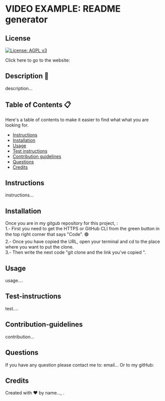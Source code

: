 # VIDEO EXAMPLE: README generator
## License
 [![License: AGPL v3](https://img.shields.io/badge/License-AGPL%20v3-blue.svg)](https://www.gnu.org/licenses/agpl-3.0)
    
  Click here to go to the website: <deployed link... >
    
## Description 📝
    
   description... 
    
## Table of Contents 📋
   Here's a table of contents to make it easier to find what what you are looking for.
  - [Instructions](#instructions) 
  - [Installation](#installation) 
  - [Usage](#usage) 
  - [Test instructions](#Test-instructions) 
  - [Contribution guidelines](#Contribution-guidelines)
  - [Questions](#questions)
  - [Credits](#credits)
    
## Instructions 
   instructions... 
    
## Installation 
   Once you are in my gitgub repository for this project, <repo link... >: 
    <br>
    1.- First you need to get the HTTPS or GitHub CLI from the green button in the top right corner that says "Code". 🟢
    <br>
    2.- Once you have copied the URL, open your terminal and cd to the place where you want to put the clone. 
    <br>
    3.- Then write the next code "git clone and the link you've copied ".

## Usage
    
   usage....
    
## Test-instructions
    
   test....
    
## Contribution-guidelines
   contribution...
   
## Questions
   If you have any question please contact me to: email...
   Or to my gitHub: <github profile...>
    
## Credits
   Created with ♥️ by name..., <github profile...>.
      
    
